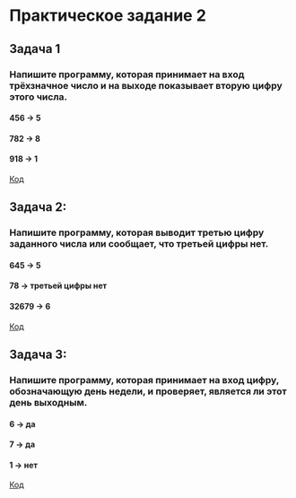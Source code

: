 # Практическое задание 2
## Задача 1
### Напишите программу, которая принимает на вход трёхзначное число и на выходе показывает вторую цифру этого числа.

#### 456 -> 5
#### 782 -> 8
#### 918 -> 1

[Код](/Task_1/Program.cs)

## Задача 2:
### Напишите программу, которая выводит третью цифру заданного числа или сообщает, что третьей цифры нет.

#### 645 -> 5
#### 78 -> третьей цифры нет
#### 32679 -> 6

[Код](/Task_2/Program.cs)

## Задача 3:
### Напишите программу, которая принимает на вход цифру, обозначающую день недели, и проверяет, является ли этот день выходным.

#### 6 -> да
#### 7 -> да
#### 1 -> нет

[Код](/Task_3/Program.cs)